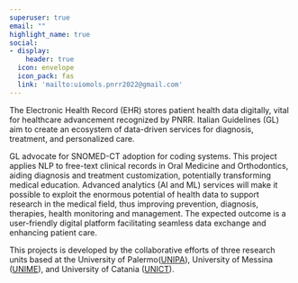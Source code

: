 ```yaml
---
superuser: true
email: ""
highlight_name: true
social:
- display:
    header: true
  icon: envelope
  icon_pack: fas
  link: 'mailto:uiomols.pnrr2022@gmail.com'
---
```


The Electronic Health Record (EHR) stores patient health data digitally, vital for healthcare advancement recognized by PNRR. Italian Guidelines (GL) aim to create an ecosystem of data-driven services for diagnosis, treatment, and personalized care.

GL advocate for SNOMED-CT adoption for coding systems. This project applies NLP to free-text clinical records in Oral Medicine and Orthodontics, aiding diagnosis and treatment customization, potentially transforming medical education. Advanced analytics (AI and ML) services will make it possible to exploit the enormous potential of health data to support research in the medical field, thus improving prevention, diagnosis, therapies, health monitoring and management. The expected outcome is a user-friendly digital platform facilitating seamless data exchange and enhancing patient care.

This projects is developed by the collaborative efforts of three research units based at the University of Palermo([UNIPA](https://www.unipa.it)), University of Messina ([UNIME](https://www.unime.it/)), and University of Catania ([UNICT](https://www.unict.it/)).







